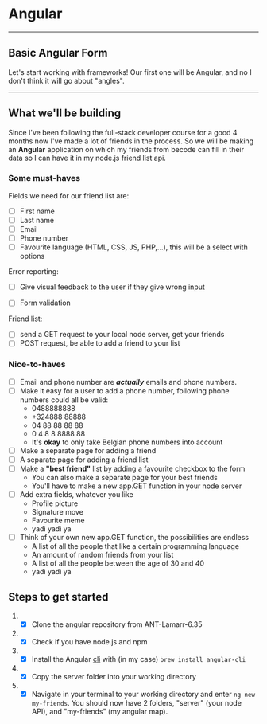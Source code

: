 # Angular
***
## Basic Angular Form

Let's start working with frameworks! Our first one will be Angular, and no I don't think it will go about "angles".
***

## What we'll be building
Since I've been following the full-stack developer course for a good 4 months now I've made a lot of friends in the process.
So we will be making an **Angular** application on which my friends from becode can fill in their data so I can have it in my node.js friend list api.

### Some must-haves
Fields we need for our friend list are:
- [ ] First name
- [ ] Last name
- [ ] Email
- [ ] Phone number
- [ ] Favourite language (HTML, CSS, JS, PHP,...), this will be a select with options

Error reporting:
- [ ] Give visual feedback to the user if they give wrong input

- [ ] Form validation

Friend list:
- [ ] send a GET request to your local node server, get your friends
- [ ] POST request, be able to add a friend to your list

### Nice-to-haves
- [ ] Email and phone number are ***actually*** emails and phone numbers.
- [ ] Make it easy for a user to add a phone number, following phone numbers could all be valid:
  - 0488888888
  - +324888 88888
  - 04 88 88 88 88
  - 0 4 8 8 8888 88
  - It's **okay** to only take Belgian phone numbers into account
- [ ] Make a separate page for adding a friend
- [ ] A separate page for adding a friend list
- [ ] Make a **"best friend"** list by adding a favourite checkbox to the form
  - You can also make a separate page for your  best friends
  - You'll have to make a new app.GET function in your node server
- [ ] Add extra fields, whatever you like
  - Profile picture
  - Signature move
  - Favourite meme
  - yadi yadi ya
- [ ] Think of your own new app.GET function, the possibilities are endless
  - A list of all the people that like a certain programming language
  - An amount of random friends from your list
  - A list of all the people between the age of 30 and 40
  - yadi yadi ya

## Steps to get started
1. - [x] Clone the angular repository from ANT-Lamarr-6.35
2. - [x] Check if you have node.js and npm
3. - [x] Install the Angular [cli](https://en.wikipedia.org/wiki/Command-line_interface) with (in my case) `brew install angular-cli`
4. - [x] Copy the server folder into your working directory
5. - [x] Navigate in your terminal to your working directory and enter `ng new my-friends`. You should now have 2 folders, "server" (your node API), and "my-friends" (my angular map).
